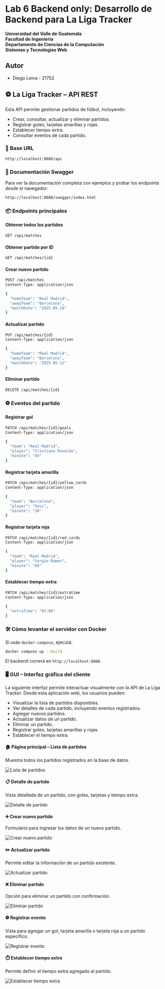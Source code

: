 # Lab 6 Backend only: Desarrollo de Backend para La Liga Tracker
 
 **Universidad del Valle de Guatemala**  
 **Facultad de Ingeniería**  
 **Departamento de Ciencias de la Computación**  
 **Sistemas y Tecnologías Web**  
 
## Autor
- Diego Leiva - 21752


## ⚽ La Liga Tracker – API REST

Esta API permite gestionar partidos de fútbol, incluyendo:
- Crear, consultar, actualizar y eliminar partidos.
- Registrar goles, tarjetas amarillas y rojas.
- Establecer tiempo extra.
- Consultar eventos de cada partido.


### 📌 Base URL

```bash
http://localhost:8080/api
```


### 📖 Documentación Swagger

Para ver la documentación completa con ejemplos y probar los endpoints desde el navegador:

```bash
http://localhost:8080/swagger/index.html
```


### 📦 Endpoints principales

#### Obtener todos los partidos
```bash
GET /api/matches
```

#### Obtener partido por ID
```bash
GET /api/matches/{id}
```

#### Crear nuevo partido
```bash
POST /api/matches
Content-Type: application/json

{
  "homeTeam": "Real Madrid",
  "awayTeam": "Barcelona",
  "matchDate": "2025-05-10"
}
```

#### Actualizar partido
```bash
PUT /api/matches/{id}
Content-Type: application/json

{
  "homeTeam": "Real Madrid",
  "awayTeam": "Barcelona",
  "matchDate": "2025-05-11"
}
```

#### Eliminar partido
```bash
DELETE /api/matches/{id}
```


### ⚽ Eventos del partido

#### Registrar gol
```bash
PATCH /api/matches/{id}/goals
Content-Type: application/json

{
  "team": "Real Madrid",
  "player": "Cristiano Ronaldo",
  "minute": "45"
}
```

#### Registrar tarjeta amarilla
```bash
PATCH /api/matches/{id}/yellow_cards
Content-Type: application/json

{
  "team": "Barcelona",
  "player": "Xavi",
  "minute": "30"
}
```

#### Registrar tarjeta roja
```bash
PATCH /api/matches/{id}/red_cards
Content-Type: application/json

{
  "team": "Real Madrid",
  "player": "Sergio Ramos",
  "minute": "88"
}
```

#### Establecer tiempo extra
```bash
PATCH /api/matches/{id}/extratime
Content-Type: application/json

{
  "extraTime": "05:00"
}
```


### 🛠️ Cómo levantar el servidor con Docker

Si usás `docker-compose`, ejecutá:

```bash
docker compose up --build
```

El backend correrá en `http://localhost:8080`.


### 🖥️ GUI – Interfaz gráfica del cliente

La siguiente interfaz permite interactuar visualmente con la API de La Liga Tracker. Desde esta aplicación web, los usuarios pueden:

- Visualizar la lista de partidos disponibles.
- Ver detalles de cada partido, incluyendo eventos registrados.
- Agregar nuevos partidos.
- Actualizar datos de un partido.
- Eliminar un partido.
- Registrar goles, tarjetas amarillas y rojas.
- Establecer el tiempo extra.

#### 🏠 Página principal – Lista de partidos
Muestra todos los partidos registrados en la base de datos.

![Lista de partidos](./screenshots/gui-home.png)

#### 📋 Detalle de partido
Vista detallada de un partido, con goles, tarjetas y tiempo extra.

![Detalle de partido](./screenshots/gui-match-details.png)

#### ➕ Crear nuevo partido
Formulario para ingresar los datos de un nuevo partido.

![Crear nuevo partido](./screenshots/gui-create-match.png)

#### ✏️ Actualizar partido
Permite editar la información de un partido existente.

![Actualizar partido](./screenshots/gui-update-match.png)

#### ❌ Eliminar partido
Opción para eliminar un partido con confirmación.

![Eliminar partido](./screenshots/gui-delete-match.png)


#### ⚽ Registrar evento
Vista para agregar un gol, tarjeta amarilla o tarjeta roja a un partido específico.

![Registrar evento](./screenshots/gui-register-event.png)

#### ⏱️ Establecer tiempo extra
Permite definir el tiempo extra agregado al partido.

![Establecer tiempo extra](./screenshots/gui-extra-time.png)
